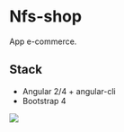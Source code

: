 # Nfs-shop

App e-commerce.

## Stack

 * Angular 2/4 + angular-cli
 * Bootstrap 4 
 
 ![](nfs-shop/src/assets/img/nfs-shop.PNG?raw=true)
 
